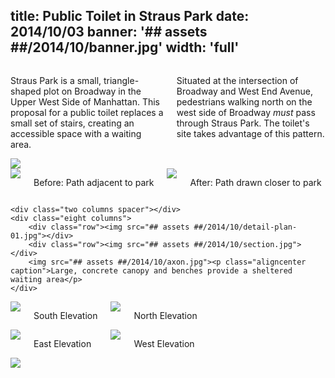 title: Public Toilet in Straus Park
date: 2014/10/03
banner: '## assets ##/2014/10/banner.jpg'
width: 'full'
---

<div class="row container">
    <div class="two columns spacer"></div>
    <div class="eight columns">
        <p>Straus Park is a small, triangle-shaped plot on Broadway in the Upper West Side of Manhattan. This proposal for a public toilet replaces a small set of stairs, creating an accessible space with a waiting area.</p>
        <p>Situated at the intersection of Broadway and West End Avenue, pedestrians walking north on the west side of Broadway <em>must</em> pass through Straus Park. The toilet's site takes advantage of this pattern.</p>
    </div>
</div>

<div class="row container">
    <div class="two columns spacer"></div>
    <div class="five columns"><img src="## assets ##/2014/10/graph-plan-01.jpg"></div>
    <div class="three columns">
        <img src="## assets ##/2014/10/graph-plan-02.jpg"><p class="aligncenter">Before: Path adjacent to park</p>
        <img src="## assets ##/2014/10/graph-plan-03.jpg"><p class="aligncenter">After: Path drawn closer to park</p>
    </div>
</div>

<div class="row container">

    <div class="two columns spacer"></div>
    <div class="eight columns">
        <div class="row"><img src="## assets ##/2014/10/detail-plan-01.jpg"></div>
        <div class="row"><img src="## assets ##/2014/10/section.jpg"></div>
        <img src="## assets ##/2014/10/axon.jpg"><p class="aligncenter caption">Large, concrete canopy and benches provide a sheltered waiting area</p>
    </div>

</div>

<div class="row container">
    <div class="two columns spacer"></div>
    <div class="eight columns">
        <div class="row container">
            <div class="six columns"><img src="## assets ##/2014/10/elevations-01.jpg">
                <p class="aligncenter caption">South Elevation</p>
            </div>
            <div class="six columns"><img src="## assets ##/2014/10/elevations-02.jpg">
                <p class="aligncenter caption">East Elevation</p>
            </div>
        </div>
        <div class="container">
            <div class="six columns"><img src="## assets ##/2014/10/elevations-03.jpg">
                <p class="aligncenter caption">North Elevation</p>
            </div>
            <div class="six columns"><img src="## assets ##/2014/10/elevations-04.jpg">
                <p class="aligncenter caption">West Elevation</p>
            </div>
        </div>
    </div>
</div>

<div class="row container">
    <div class="two columns spacer"></div>
    <div class="eight columns"><img src="## assets ##/2014/10/render.jpg"></div>
</div>
